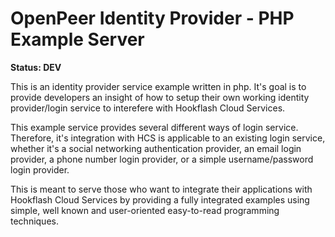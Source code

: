 OpenPeer Identity Provider - PHP Example Server
===============================================

**Status: DEV**

This is an identity provider service example written in php.
It's goal is to provide developers an insight of how to setup their own working
identity provider/login service to interefere with Hookflash Cloud Services.

This example service provides several different ways of login service. Therefore, it's integration
with HCS is applicable to an existing login service, whether it's a social networking authentication provider,
an email login provider, a phone number login provider, or a simple username/password login provider.

This is meant to serve those who want to integrate their applications with Hookflash Cloud Services
by providing a fully integrated examples using simple, well known and user-oriented
easy-to-read programming techniques.
